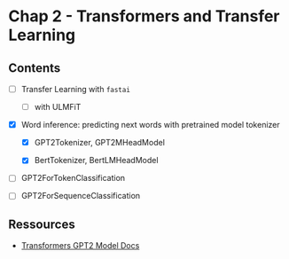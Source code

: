 # Chap 2 - Transformers and Transfer Learning


## Contents

- [ ] Transfer Learning with `fastai`
    - [ ] with ULMFiT
- [X] Word inference: predicting next words with pretrained model tokenizer
    - [X] GPT2Tokenizer, GPT2MHeadModel
    - [X] BertTokenizer, BertLMHeadModel


- [ ] GPT2ForTokenClassification
- [ ] GPT2ForSequenceClassification



## Ressources

- [Transformers GPT2 Model Docs](https://huggingface.co/docs/transformers/model_doc/gpt2)

